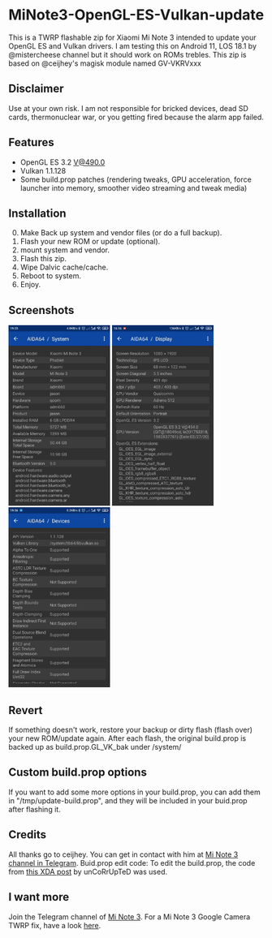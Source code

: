 # MiNote3-OpenGL-ES-Vulkan-update
This is a TWRP flashable zip for Xiaomi Mi Note 3 intended to update your OpenGL ES and Vulkan drivers.
I am testing this on Android 11, LOS 18.1 by @mistercheese channel but it should work on ROMs trebles.
This zip is based on @ceijhey's magisk module named GV-VKRVxxx

## Disclaimer
Use at your own risk. I am not responsible for bricked devices, dead SD cards, thermonuclear war, or you getting fired because the alarm app failed.

## Features
- OpenGL ES 3.2 V@490.0
- Vulkan 1.1.128
- Some build.prop patches (rendering tweaks, GPU acceleration, force launcher into memory, smoother video streaming and tweak media)

## Installation
0. Make Back up system and vendor files (or do a full backup).
1. Flash your new ROM or update (optional).
2. mount system and vendor.
3. Flash this zip.
4. Wipe Dalvic cache/cache.
5. Reboot to system.
6. Enjoy.

## Screenshots
<img src="https://github.com/GreatApo/MiNote3-OpenGL-ES-Vulkan-update/blob/master/Screenshots/phone_info.jpg" width="200" title="Mi Note 3 device info"> <img src="https://github.com/GreatApo/MiNote3-OpenGL-ES-Vulkan-update/blob/master/Screenshots/opengl_es_version.jpg" width="200" title="OpenGL ES"> <img src="https://github.com/GreatApo/MiNote3-OpenGL-ES-Vulkan-update/blob/master/Screenshots/vulkan_api.jpg" width="200" title="Vulkan">

## Revert
If something doesn't work, restore your backup or dirty flash (flash over) your new ROM/update again.
After each flash, the original build.prop is backed up as build.prop.GL_VK_bak under /system/

## Custom build.prop options
If you want to add some more options in your build.prop, you can add them in "/tmp/update-build.prop", and they will be included in your buid.prop after flashing it.

## Credits
All thanks go to ceijhey. You can get in contact with him at [Mi Note 3 channel in Telegram](https://t.me/s/minote3channel).
Buid.prop edit code: To edit the build.prop, the code from [this XDA post](https://forum.xda-developers.com/showpost.php?p=19093919&postcount=20) by unCoRrUpTeD was used.

## I want more
Join the Telegram channel of [Mi Note 3](https://t.me/s/minote3channel).
For a Mi Note 3 Google Camera TWRP fix, have a look [here](https://github.com/GreatApo/MiNote3-Camera2API-fix).
